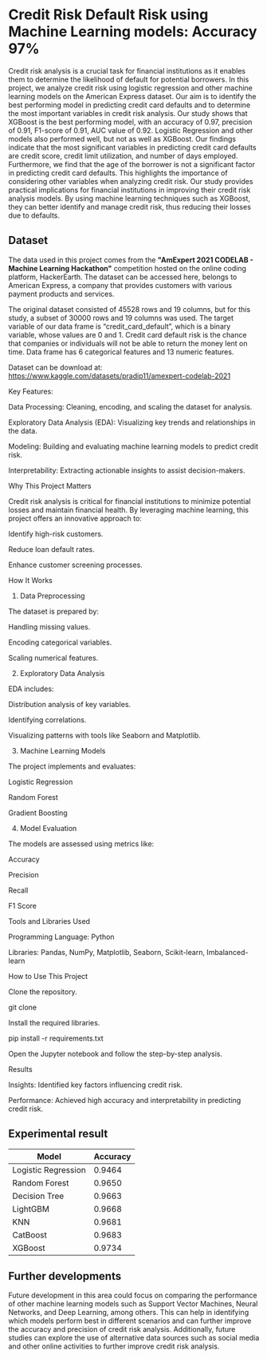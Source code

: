 # Credit Risk Default Risk using Machine Learning models: Accuracy 97%

Credit risk analysis is a crucial task for financial institutions as it enables them to determine the likelihood of default for potential borrowers. In this project, we analyze credit risk using logistic regression and other machine learning models on the American Express dataset. Our aim is to identify the best performing model in predicting credit card defaults and to determine the most important variables in credit risk analysis. Our study shows that XGBoost is the best performing model, with an accuracy of 0.97, precision of 0.91, F1-score of 0.91, AUC value of 0.92. Logistic Regression and other models also performed well, but not as well as XGBoost. Our findings indicate that the most significant variables in predicting credit card defaults are credit score, credit limit utilization, and number of days employed. Furthermore, we find that the age of the borrower is not a significant factor in predicting credit card defaults. This highlights the importance of considering other variables when analyzing credit risk. Our study provides practical implications for financial institutions in improving their credit risk analysis models. By using machine learning techniques such as XGBoost, they can better identify and manage credit risk, thus reducing their losses due to defaults.

## Dataset

The data used in this project comes from the **"AmExpert 2021 CODELAB - Machine Learning Hackathon"** competition hosted on the online coding platform, HackerEarth. The dataset can be accessed here, belongs to American Express, a company that provides customers with various payment products and services.

The original dataset consisted of 45528 rows and 19 columns, but for this study, a subset of 30000 rows and 19 columns was used. The target variable of our data frame is “credit_card_default”, which is a binary variable, whose values are 0 and 1. Credit card default risk is the chance that companies or individuals will not be able to return the money lent on time. Data frame has 6 categorical features and 13 numeric features.

Dataset can be download at: https://www.kaggle.com/datasets/pradip11/amexpert-codelab-2021

Key Features:

Data Processing: Cleaning, encoding, and scaling the dataset for analysis.

Exploratory Data Analysis (EDA): Visualizing key trends and relationships in the data.

Modeling: Building and evaluating machine learning models to predict credit risk.

Interpretability: Extracting actionable insights to assist decision-makers.

Why This Project Matters

Credit risk analysis is critical for financial institutions to minimize potential losses and maintain financial health. By leveraging machine learning, this project offers an innovative approach to:

Identify high-risk customers.

Reduce loan default rates.

Enhance customer screening processes.

How It Works

1. Data Preprocessing

The dataset is prepared by:

Handling missing values.

Encoding categorical variables.

Scaling numerical features.

2. Exploratory Data Analysis

EDA includes:

Distribution analysis of key variables.

Identifying correlations.

Visualizing patterns with tools like Seaborn and Matplotlib.

3. Machine Learning Models

The project implements and evaluates:

Logistic Regression

Random Forest

Gradient Boosting

4. Model Evaluation

The models are assessed using metrics like:

Accuracy

Precision

Recall

F1 Score

Tools and Libraries Used

Programming Language: Python

Libraries: Pandas, NumPy, Matplotlib, Seaborn, Scikit-learn, Imbalanced-learn

How to Use This Project

Clone the repository.

git clone <repository-link>

Install the required libraries.

pip install -r requirements.txt

Open the Jupyter notebook and follow the step-by-step analysis.

Results

Insights: Identified key factors influencing credit risk.

Performance: Achieved high accuracy and interpretability in predicting credit risk.

## Experimental result
Model         | Accuracy
------------- | -------------
Logistic Regression | 0.9464
Random Forest | 0.9650
Decision Tree | 0.9663
LightGBM  | 0.9668
KNN | 0.9681
CatBoost | 0.9683
XGBoost | 0.9734

## Further developments
Future development in this area could focus on comparing the performance of other machine learning models such as Support Vector Machines, Neural Networks, and Deep Learning, among others. This can help in identifying which models perform best in different scenarios and can further improve the accuracy and precision of credit risk analysis. Additionally, future studies can explore the use of alternative data sources such as social media and other online activities to further improve credit risk analysis.
